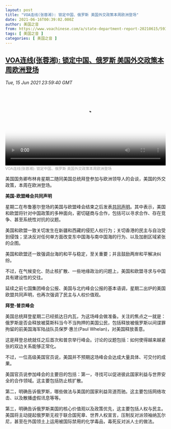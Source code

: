 ```yaml
---
layout: post
title: "VOA连线(张蓉湘): 锁定中国、俄罗斯 美国外交政策本周欧洲登场"
date: 2021-06-16T00:39:02.000Z
author: 美国之音
from: https://www.voachinese.com/a/state-department-report-20210615/5930588.html
tags: [ 美国之音 ]
categories: [ 美国之音 ]
---
```

<!--1623803942000-->
[VOA连线(张蓉湘): 锁定中国、俄罗斯 美国外交政策本周欧洲登场](https://www.voachinese.com/a/state-department-report-20210615/5930588.html)
------

<div>
<div><i>Tue, 15 Jun 2021 23:59:40 GMT</i></div><video poster="https://images.weserv.nl?url=gdb.voanews.com/e826e5fc-2527-46d7-9f27-7ec803a2190d_tv_r1_s_w900.jpg" src="https://av.voanews.com/Videoroot/Pangeavideo/2021/06/e/e8/e826e5fc-2527-46d7-9f27-7ec803a2190d_240p.mp4" style="width:100%" controls></video><div><small style="color: #999;">VOA连线(张蓉湘): 锁定中国、俄罗斯 美国外交政策本周欧洲登场</small></div><p>美国国务卿布林肯星期二随同美国总统拜登参加与欧洲领导人的会谈，美国的外交政策，本周在欧洲登场。</p><p><strong>美国-欧盟峰会共同声明</strong></p><p>星期二在布鲁塞尔登场的美国与欧盟峰会结束之后发表<a class="wsw__a" href="https://www.whitehouse.gov/briefing-room/statements-releases/2021/06/15/u-s-eu-summit-statement/" target="_blank">共同声明</a>。其中表示，美国和欧盟将针对中国政策的多种面向，密切磋商与合作，包括可以寻求合作、存在竞争、甚至系统性对抗的议题。</p><p>美国和欧盟一致关切发生在新疆和西藏的侵犯人权行为；关切香港的民主与自治受到侵蚀；坚决反对任何单方面改变东中国海与南中国海的行为、以及加剧区域紧张的企图。</p><p>美国和欧盟还一致强调台海的和平与稳定，至关重要；并且鼓励两岸和平解决纠纷。</p><p>不过，在气候变化、防止核扩散、一些地缘政治的问题上，美国和欧盟寻求与中国具有建设性的交往。</p><p>延续之前七国集团峰会公报、美国与北约峰会公报的基本语调，星期二出炉的美国欧盟共同声明，也再次强调了民主与人权价值观。</p><p><strong>拜登-普京峰会</strong></p><p>美国总统拜登星期二已经抵达日内瓦，为这场峰会做准备。关注的焦点之一就是：俄罗斯是否会释放被莫斯科当今不当拘押的美国公民，包括释放被俄罗斯以间谍罪拘留的前美国海军陆战队员保罗·惠兰(Paul Whelan)，对美国释放善意。</p><a href="/a/4975012.html"></a><p>这是拜登总统就任之后首次和普京举行峰会。讨论的议题包括：如何使得越来越紧张的双边关系能够正常化。</p><p>不过，一位高级美国官员说，美国并不预期这场峰会会达成大量具体、可交付的成果。</p><p>美国官员说参加峰会的主要目的包括：第一，寻找可以促进彼此国家利益与世界安全的合作领域。这主要包括防止核扩散。</p><p>第二，明确告诉俄罗斯，哪些做法与美国的国家利益背道而驰。这主要包括网络攻击、以及散播虚假讯息等等。</p><p>第三，明确告诉俄罗斯美国的核心价值观以及政策优先，这主要包括人权与民主。美国将主动提起俄罗斯无视于联合国宪章、世界人权宣言，压制反对派领袖纳瓦尔尼，甚至在外国领土上运用被国际禁用的化学毒品，毒死反对派人士的做法。</p>
</div>
